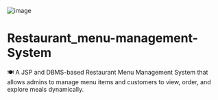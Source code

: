 ![image](https://github.com/user-attachments/assets/f275e51a-11a9-4183-b95c-363ace03050b)
# Restaurant_menu-management-System
🍽️ A JSP and DBMS-based Restaurant Menu Management System that allows admins to manage menu items and customers to view, order, and explore meals dynamically.
